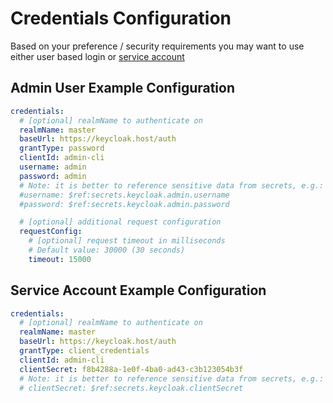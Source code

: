 # Credentials Configuration

Based on your preference / security requirements you may want to use either user based login or [service account](https://www.keycloak.org/docs/latest/server_admin/index.html#_service_accounts)

## Admin User Example Configuration

```yaml
credentials:
  # [optional] realmName to authenticate on
  realmName: master
  baseUrl: https://keycloak.host/auth
  grantType: password
  clientId: admin-cli
  username: admin
  password: admin
  # Note: it is better to reference sensitive data from secrets, e.g.:
  #username: $ref:secrets.keycloak.admin.username
  #password: $ref:secrets.keycloak.admin.password

  # [optional] additional request configuration
  requestConfig:
    # [optional] request timeout in milliseconds
    # Default value: 30000 (30 seconds)
    timeout: 15000
```

## Service Account Example Configuration

```yaml
credentials:
  # [optional] realmName to authenticate on
  realmName: master
  baseUrl: https://keycloak.host/auth
  grantType: client_credentials
  clientId: admin-cli
  clientSecret: f8b4288a-1e0f-4ba0-ad43-c3b123054b3f
  # Note: it is better to reference sensitive data from secrets, e.g.:
  # clientSecret: $ref:secrets.keycloak.clientSecret
```
